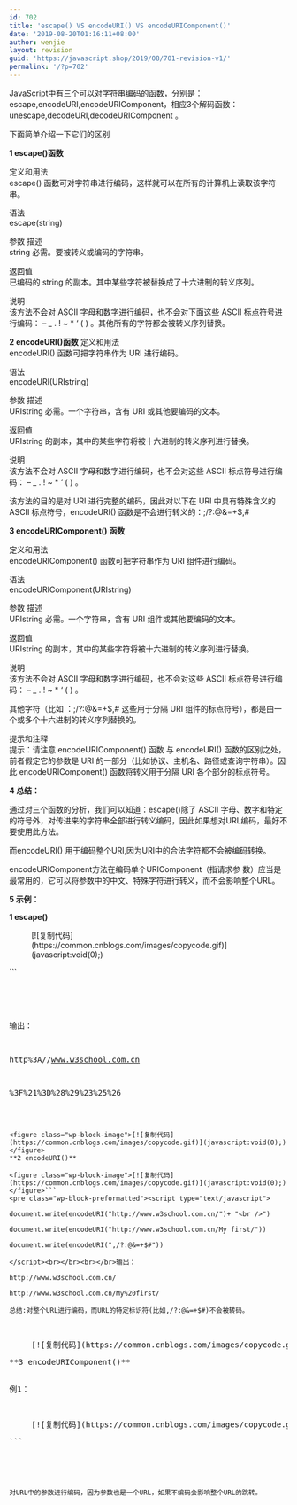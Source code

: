 ```yaml
---
id: 702
title: 'escape() VS encodeURI() VS encodeURIComponent()'
date: '2019-08-20T01:16:11+08:00'
author: wenjie
layout: revision
guid: 'https://javascript.shop/2019/08/701-revision-v1/'
permalink: '/?p=702'
---
```


JavaScript中有三个可以对字符串编码的函数，分别是： escape,encodeURI,encodeURIComponent，相应3个解码函数：unescape,decodeURI,decodeURIComponent 。

下面简单介绍一下它们的区别

**1 escape()函数**

定义和用法   
escape() 函数可对字符串进行编码，这样就可以在所有的计算机上读取该字符串。

语法   
escape(string)

参数 描述   
string 必需。要被转义或编码的字符串。

返回值   
已编码的 string 的副本。其中某些字符被替换成了十六进制的转义序列。

说明   
该方法不会对 ASCII 字母和数字进行编码，也不会对下面这些 ASCII 标点符号进行编码： – \_ . ! ~ \* ‘ ( ) 。其他所有的字符都会被转义序列替换。

  
**2 encodeURI()函数** 定义和用法   
encodeURI() 函数可把字符串作为 URI 进行编码。

语法   
encodeURI(URIstring)

参数 描述   
URIstring 必需。一个字符串，含有 URI 或其他要编码的文本。

返回值   
URIstring 的副本，其中的某些字符将被十六进制的转义序列进行替换。

说明   
该方法不会对 ASCII 字母和数字进行编码，也不会对这些 ASCII 标点符号进行编码： – \_ . ! ~ \* ‘ ( ) 。

该方法的目的是对 URI 进行完整的编码，因此对以下在 URI 中具有特殊含义的 ASCII 标点符号，encodeURI() 函数是不会进行转义的：;/?:@&amp;=+$,#

  
**3 encodeURIComponent() 函数**

定义和用法   
encodeURIComponent() 函数可把字符串作为 URI 组件进行编码。

语法   
encodeURIComponent(URIstring)

参数 描述   
URIstring 必需。一个字符串，含有 URI 组件或其他要编码的文本。

返回值   
URIstring 的副本，其中的某些字符将被十六进制的转义序列进行替换。

说明   
该方法不会对 ASCII 字母和数字进行编码，也不会对这些 ASCII 标点符号进行编码： – \_ . ! ~ \* ‘ ( ) 。

其他字符（比如 ：;/?:@&amp;=+$,# 这些用于分隔 URI 组件的标点符号），都是由一个或多个十六进制的转义序列替换的。

提示和注释   
提示：请注意 encodeURIComponent() 函数 与 encodeURI() 函数的区别之处，前者假定它的参数是 URI 的一部分（比如协议、主机名、路径或查询字符串）。因此 encodeURIComponent() 函数将转义用于分隔 URI 各个部分的标点符号。

**4 总结：**

 通过对三个函数的分析，我们可以知道：escape()除了 ASCII 字母、数字和特定的符号外，对传进来的字符串全部进行转义编码，因此如果想对URL编码，最好不要使用此方法。

而encodeURI() 用于编码整个URI,因为URI中的合法字符都不会被编码转换。

encodeURIComponent方法在编码单个URIComponent（指请求参 数）应当是最常用的，它可以将参数中的中文、特殊字符进行转义，而不会影响整个URL。

**5 示例：**

**1 escape()**

<figure class="wp-block-image">[![复制代码](https://common.cnblogs.com/images/copycode.gif)](javascript:void(0);)</figure>```
<pre class="wp-block-preformatted"><script type="text/javascript">

document.write(escape("http://www.w3school.com.cn/") + "<br />")

document.write(escape("?!=()#%&"))

</script><br></br><br></br>输出：

http%3A//www.w3school.com.cn

%3F%21%3D%28%29%23%25%26
```

<figure class="wp-block-image">[![复制代码](https://common.cnblogs.com/images/copycode.gif)](javascript:void(0);)</figure>  
**2 encodeURI()**

<figure class="wp-block-image">[![复制代码](https://common.cnblogs.com/images/copycode.gif)](javascript:void(0);)</figure>```
<pre class="wp-block-preformatted"><script type="text/javascript">

document.write(encodeURI("http://www.w3school.com.cn/")+ "<br />")

document.write(encodeURI("http://www.w3school.com.cn/My first/"))

document.write(encodeURI(",/?:@&=+$#"))

</script><br></br><br></br>输出：

http://www.w3school.com.cn/

http://www.w3school.com.cn/My%20first/

总结:对整个URL进行编码，而URL的特定标识符(比如,/?:@&=+$#)不会被转码。
```

<figure class="wp-block-image">[![复制代码](https://common.cnblogs.com/images/copycode.gif)](javascript:void(0);)</figure>**3 encodeURIComponent()**

例1：

<figure class="wp-block-image">[![复制代码](https://common.cnblogs.com/images/copycode.gif)](javascript:void(0);)</figure>```
<pre class="wp-block-preformatted"><script type="text/javascript">

document.write(encodeURIComponent("http://www.w3school.com.cn/"))

document.write("<br />")

document.write(encodeURIComponent("http://www.w3school.com.cn/p 1/"))

document.write("<br />")

document.write(encodeURIComponent(",/?:@&=+$#"))

</script输出：

http%3A%2F%2Fwww.w3school.com.cn 
http%3A%2F%2Fwww.w3school.com.cn%2Fp%201%2F 
%2C%2F%3F%3A%40%26%3D%2B%24%23
```

<figure class="wp-block-image">[![复制代码](https://common.cnblogs.com/images/copycode.gif)](javascript:void(0);)</figure>例2：

```
<pre class="wp-block-preformatted"><script language="javascript">

　　document.write('<a href="http://passport.baidu.com/?logout&aid=7&u='+encodeURIComponent("http://cang.baidu.com/bruce42")+'">退出</a>');

</script>
```

对URL中的参数进行编码，因为参数也是一个URL，如果不编码会影响整个URL的跳转。